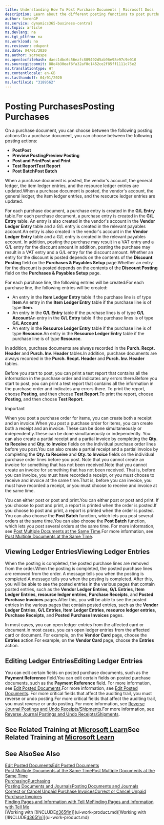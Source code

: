 ```yaml
---
title: Understanding How To Post Purchase Documents | Microsoft Docs
description: Learn about the different posting functions to post purchase documents, and how you can update posted documents.
author: SorenGP
ms.service: dynamics365-business-central
ms.topic: article
ms.devlang: na
ms.tgt_pltfrm: na
ms.workload: na
ms.reviewer: edupont
ms.date: 04/01/2020
ms.author: sgroespe
ms.openlocfilehash: daec1dbc6c56eafc809492d5ab96e98e97c9e010
ms.sourcegitcommit: 88e4b30eaf6fa32af0c1452ce2f85ff1111c75e2
ms.translationtype: HT
ms.contentlocale: en-GB
ms.lasthandoff: 04/01/2020
ms.locfileid: "3189562"
---
```

# <a name="posting-purchases"></a><span data-ttu-id="6bbd3-103">Posting Purchases</span><span class="sxs-lookup"><span data-stu-id="6bbd3-103">Posting Purchases</span></span>
<span data-ttu-id="6bbd3-104">On a purchase document, you can choose between the following posting actions:</span><span class="sxs-lookup"><span data-stu-id="6bbd3-104">On a purchase document, you can choose between the following posting actions:</span></span>

* <span data-ttu-id="6bbd3-105">**Post**</span><span class="sxs-lookup"><span data-stu-id="6bbd3-105">**Post**</span></span>
* <span data-ttu-id="6bbd3-106">**Preview Posting**</span><span class="sxs-lookup"><span data-stu-id="6bbd3-106">**Preview Posting**</span></span>
* <span data-ttu-id="6bbd3-107">**Post and Print**</span><span class="sxs-lookup"><span data-stu-id="6bbd3-107">**Post and Print**</span></span>
* <span data-ttu-id="6bbd3-108">**Test Report**</span><span class="sxs-lookup"><span data-stu-id="6bbd3-108">**Test Report**</span></span>
* <span data-ttu-id="6bbd3-109">**Post Batch**</span><span class="sxs-lookup"><span data-stu-id="6bbd3-109">**Post Batch**</span></span>

<span data-ttu-id="6bbd3-110">When a purchase document is posted, the vendor's account, the general ledger, the item ledger entries, and the resource ledger entries  are updated.</span><span class="sxs-lookup"><span data-stu-id="6bbd3-110">When a purchase document is posted, the vendor's account, the general ledger, the item ledger entries, and the resource ledger entries  are updated.</span></span>

<span data-ttu-id="6bbd3-111">For each purchase document, a purchase entry is created in the **G/L Entry** table.</span><span class="sxs-lookup"><span data-stu-id="6bbd3-111">For each purchase document, a purchase entry is created in the **G/L Entry** table.</span></span> <span data-ttu-id="6bbd3-112">An entry is also created in the vendor's account in the **Vendor Ledger Entry** table and a G/L entry is created in the relevant payables account.</span><span class="sxs-lookup"><span data-stu-id="6bbd3-112">An entry is also created in the vendor's account in the **Vendor Ledger Entry** table and a G/L entry is created in the relevant payables account.</span></span> <span data-ttu-id="6bbd3-113">In addition, posting the purchase may result in a VAT entry and a G/L entry for the discount amount.</span><span class="sxs-lookup"><span data-stu-id="6bbd3-113">In addition, posting the purchase may result in a VAT entry and a G/L entry for the discount amount.</span></span> <span data-ttu-id="6bbd3-114">Whether an entry for the discount is posted depends on the contents of the **Discount Posting** field on the **Purchases & Payables Setup** page.</span><span class="sxs-lookup"><span data-stu-id="6bbd3-114">Whether an entry for the discount is posted depends on the contents of the **Discount Posting** field on the **Purchases & Payables Setup** page.</span></span>

<span data-ttu-id="6bbd3-115">For each purchase line, the following entries will be created:</span><span class="sxs-lookup"><span data-stu-id="6bbd3-115">For each purchase line, the following entries will be created:</span></span>
- <span data-ttu-id="6bbd3-116">An entry in the **Item Ledger Entry** table if the purchase line is of type **Item**.</span><span class="sxs-lookup"><span data-stu-id="6bbd3-116">An entry in the **Item Ledger Entry** table if the purchase line is of type **Item**.</span></span>
- <span data-ttu-id="6bbd3-117">An entry in the **G/L Entry** table if the purchase lines is of type **G/L Account**</span><span class="sxs-lookup"><span data-stu-id="6bbd3-117">An entry in the **G/L Entry** table if the purchase lines is of type **G/L Account**</span></span>
- <span data-ttu-id="6bbd3-118">An entry in the **Resource Ledger Entry** table if the purchase line is of type **Resource**.</span><span class="sxs-lookup"><span data-stu-id="6bbd3-118">An entry in the **Resource Ledger Entry** table if the purchase line is of type **Resource**.</span></span>

<span data-ttu-id="6bbd3-119">In addition, purchase documents are always recorded in the **Purch. Recpt. Header** and **Purch. Inv. Header** tables.</span><span class="sxs-lookup"><span data-stu-id="6bbd3-119">In addition, purchase documents are always recorded in the **Purch. Recpt. Header** and **Purch. Inv. Header** tables.</span></span>

<span data-ttu-id="6bbd3-120">Before you start to post, you can print a test report that contains all the information in the purchase order and indicates any errors there.</span><span class="sxs-lookup"><span data-stu-id="6bbd3-120">Before you start to post, you can print a test report that contains all the information in the purchase order and indicates any errors there.</span></span> <span data-ttu-id="6bbd3-121">To print the report, choose **Posting**, and then choose **Test Report**.</span><span class="sxs-lookup"><span data-stu-id="6bbd3-121">To print the report, choose **Posting**, and then choose **Test Report**.</span></span>

> [!IMPORTANT]  
>   <span data-ttu-id="6bbd3-122">When you post a purchase order for items, you can create both a receipt and an invoice.</span><span class="sxs-lookup"><span data-stu-id="6bbd3-122">When you post a purchase order for items, you can create both a receipt and an invoice.</span></span> <span data-ttu-id="6bbd3-123">These can be done simultaneously or independently.</span><span class="sxs-lookup"><span data-stu-id="6bbd3-123">These can be done simultaneously or independently.</span></span> <span data-ttu-id="6bbd3-124">You can also create a partial receipt and a partial invoice by completing the **Qty. to Receive** and **Qty. to Invoice** fields on the individual purchase order lines before you post.</span><span class="sxs-lookup"><span data-stu-id="6bbd3-124">You can also create a partial receipt and a partial invoice by completing the **Qty. to Receive** and **Qty. to Invoice** fields on the individual purchase order lines before you post.</span></span> <span data-ttu-id="6bbd3-125">Note that you cannot create an invoice for something that has not been received.</span><span class="sxs-lookup"><span data-stu-id="6bbd3-125">Note that you cannot create an invoice for something that has not been received.</span></span> <span data-ttu-id="6bbd3-126">That is, before you can invoice, you must have recorded a receipt, or you must choose to receive and invoice at the same time.</span><span class="sxs-lookup"><span data-stu-id="6bbd3-126">That is, before you can invoice, you must have recorded a receipt, or you must choose to receive and invoice at the same time.</span></span>

<span data-ttu-id="6bbd3-127">You can either post or post and print.</span><span class="sxs-lookup"><span data-stu-id="6bbd3-127">You can either post or post and print.</span></span> <span data-ttu-id="6bbd3-128">If you choose to post and print, a report is printed when the order is posted.</span><span class="sxs-lookup"><span data-stu-id="6bbd3-128">If you choose to post and print, a report is printed when the order is posted.</span></span> <span data-ttu-id="6bbd3-129">You can also choose the **Post Batch** function, which lets you post several orders at the same time.</span><span class="sxs-lookup"><span data-stu-id="6bbd3-129">You can also choose the **Post Batch** function, which lets you post several orders at the same time.</span></span> <span data-ttu-id="6bbd3-130">For more information, see [Post Multiple Documents at the Same Time](ui-batch-posting.md).</span><span class="sxs-lookup"><span data-stu-id="6bbd3-130">For more information, see [Post Multiple Documents at the Same Time](ui-batch-posting.md).</span></span>

## <a name="viewing-ledger-entries"></a><span data-ttu-id="6bbd3-131">Viewing Ledger Entries</span><span class="sxs-lookup"><span data-stu-id="6bbd3-131">Viewing Ledger Entries</span></span>
<span data-ttu-id="6bbd3-132">When the posting is completed, the posted purchase lines are removed from the order.</span><span class="sxs-lookup"><span data-stu-id="6bbd3-132">When the posting is completed, the posted purchase lines are removed from the order.</span></span> <span data-ttu-id="6bbd3-133">A message tells you when the posting is completed.</span><span class="sxs-lookup"><span data-stu-id="6bbd3-133">A message tells you when the posting is completed.</span></span> <span data-ttu-id="6bbd3-134">After this, you will be able to see the posted entries in the various pages that contain posted entries, such as the **Vendor Ledger Entries**, **G/L Entries**, **Item Ledger Entries**, **resource ledger entries**, **Purchase Receipts**, and **Posted Purchase Invoices** pages.</span><span class="sxs-lookup"><span data-stu-id="6bbd3-134">After this, you will be able to see the posted entries in the various pages that contain posted entries, such as the **Vendor Ledger Entries**, **G/L Entries**, **Item Ledger Entries**, **resource ledger entries**, **Purchase Receipts**, and **Posted Purchase Invoices** pages.</span></span>

<span data-ttu-id="6bbd3-135">In most cases, you can open ledger entries from the affected card or document.</span><span class="sxs-lookup"><span data-stu-id="6bbd3-135">In most cases, you can open ledger entries from the affected card or document.</span></span> <span data-ttu-id="6bbd3-136">For example, on the **Vendor Card** page, choose the **Entries** action.</span><span class="sxs-lookup"><span data-stu-id="6bbd3-136">For example, on the **Vendor Card** page, choose the **Entries** action.</span></span>

## <a name="editing-ledger-entries"></a><span data-ttu-id="6bbd3-137">Editing Ledger Entries</span><span class="sxs-lookup"><span data-stu-id="6bbd3-137">Editing Ledger Entries</span></span>
<span data-ttu-id="6bbd3-138">You can edit certain fields on posted purchase documents, such as the **Payment Reference** field.</span><span class="sxs-lookup"><span data-stu-id="6bbd3-138">You can edit certain fields on posted purchase documents, such as the **Payment Reference** field.</span></span> <span data-ttu-id="6bbd3-139">For more information, see [Edit Posted Documents](across-edit-posted-document.md).</span><span class="sxs-lookup"><span data-stu-id="6bbd3-139">For more information, see [Edit Posted Documents](across-edit-posted-document.md).</span></span> <span data-ttu-id="6bbd3-140">For more critical fields that affect the auditing trail, you must reverse or undo posting.</span><span class="sxs-lookup"><span data-stu-id="6bbd3-140">For more critical fields that affect the auditing trail, you must reverse or undo posting.</span></span> <span data-ttu-id="6bbd3-141">For more information, see [Reverse Journal Postings and Undo Receipts/Shipments](finance-how-reverse-journal-posting.md).</span><span class="sxs-lookup"><span data-stu-id="6bbd3-141">For more information, see [Reverse Journal Postings and Undo Receipts/Shipments](finance-how-reverse-journal-posting.md).</span></span>

## <a name="see-related-training-at-microsoft-learn"></a><span data-ttu-id="6bbd3-142">See Related Training at [Microsoft Learn](/learn/modules/receive-invoice-dynamics-d365-business-central/index)</span><span class="sxs-lookup"><span data-stu-id="6bbd3-142">See Related Training at [Microsoft Learn](/learn/modules/receive-invoice-dynamics-d365-business-central/index)</span></span>

## <a name="see-also"></a><span data-ttu-id="6bbd3-143">See Also</span><span class="sxs-lookup"><span data-stu-id="6bbd3-143">See Also</span></span>
[<span data-ttu-id="6bbd3-144">Edit Posted Documents</span><span class="sxs-lookup"><span data-stu-id="6bbd3-144">Edit Posted Documents</span></span>](across-edit-posted-document.md)  
[<span data-ttu-id="6bbd3-145">Post Multiple Documents at the Same Time</span><span class="sxs-lookup"><span data-stu-id="6bbd3-145">Post Multiple Documents at the Same Time</span></span>](ui-batch-posting.md)  
[<span data-ttu-id="6bbd3-146">Purchasing</span><span class="sxs-lookup"><span data-stu-id="6bbd3-146">Purchasing</span></span>](purchasing-manage-purchasing.md)  
[<span data-ttu-id="6bbd3-147">Posting Documents and Journals</span><span class="sxs-lookup"><span data-stu-id="6bbd3-147">Posting Documents and Journals</span></span>](ui-post-documents-journals.md)  
[<span data-ttu-id="6bbd3-148">Correct or Cancel Unpaid Purchase Invoices</span><span class="sxs-lookup"><span data-stu-id="6bbd3-148">Correct or Cancel Unpaid Purchase Invoices</span></span>](purchasing-how-correct-cancel-unpaid-purchase-invoices.md)  
[<span data-ttu-id="6bbd3-149">Finding Pages and Information with Tell Me</span><span class="sxs-lookup"><span data-stu-id="6bbd3-149">Finding Pages and Information with Tell Me</span></span>](ui-search.md)  
<span data-ttu-id="6bbd3-150">[Working with [!INCLUDE[d365fin](includes/d365fin_md.md)]](ui-work-product.md)</span><span class="sxs-lookup"><span data-stu-id="6bbd3-150">[Working with [!INCLUDE[d365fin](includes/d365fin_md.md)]](ui-work-product.md)</span></span>

